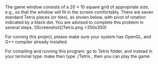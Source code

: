 The game window consists of a 20 × 10 square grid of appropriate size, e.g., so that the window will fit in the screen comfortably. There are seven standard Tetris pieces (or tiles), as shown below, with pivot of rotation indicated by a black dot. You are advised to complete this problem in several steps.
![Screenshot](Tetris.png =350x350)

For running this project, please make sure your system has OpenGL, and G++ compiler already installed.

For compiling and running this program: go to Tetris folder, and instead in your terminal type: make then type ./Tetris , then you can play the game.
